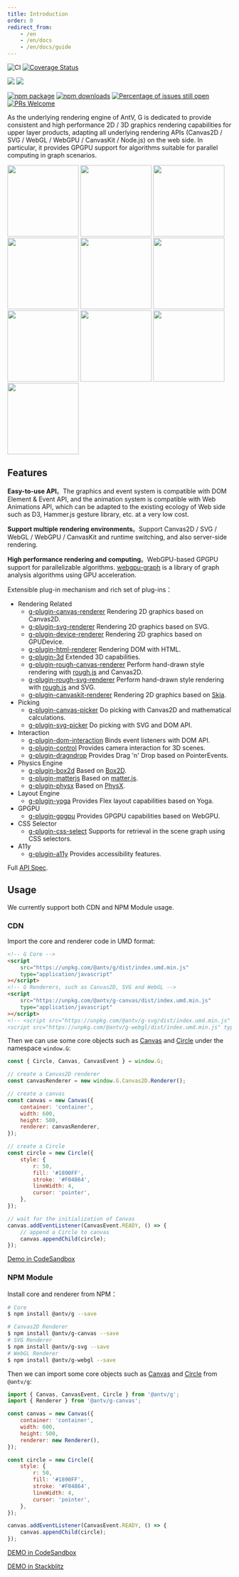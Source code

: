 ```yaml
---
title: Introduction
order: 0
redirect_from:
    - /en
    - /en/docs
    - /en/docs/guide
---
```


![CI](https://github.com/antvis/g/workflows/CI/badge.svg) [![Coverage Status](https://coveralls.io/repos/github/antvis/g/badge.svg?branch=next)](https://coveralls.io/github/antvis/g?branch=next)

![](https://img.shields.io/badge/language-typescript-blue.svg) ![](https://img.shields.io/badge/license-MIT-000000.svg)

[![npm package](https://img.shields.io/npm/v/@antv/g)](https://www.npmjs.com/package/@antv/g) [![npm downloads](http://img.shields.io/npm/dm/@antv/g)](https://www.npmjs.com/package/@antv/g) [![Percentage of issues still open](http://isitmaintained.com/badge/open/antvis/g.svg)](http://isitmaintained.com/project/antvis/g 'Percentage of issues still open') [![PRs Welcome](https://img.shields.io/badge/PRs-welcome-brightgreen.svg?style=shields)](https://github.com/antvis/g/pulls)

As the underlying rendering engine of AntV, G is dedicated to provide consistent and high performance 2D / 3D graphics rendering capabilities for upper layer products, adapting all underlying rendering APIs (Canvas2D / SVG / WebGL / WebGPU / CanvasKit / Node.js) on the web side. In particular, it provides GPGPU support for algorithms suitable for parallel computing in graph scenarios.

<p>
  <a href="https://g-next.antv.vision/en/examples/ecosystem#d3-force-directed-graph"><img height="160" src="https://gw.alipayobjects.com/mdn/rms_6ae20b/afts/img/A*PovRRJtsBMIAAAAAAAAAAAAAARQnAQ" /></a>
<a href="https://g-next.antv.vision/en/examples/ecosystem#d3-barchart"><img height="160" src="https://gw.alipayobjects.com/mdn/rms_6ae20b/afts/img/A*h6vDS6eRVFoAAAAAAAAAAAAAARQnAQ" /></a>
<a href="https://g-next.antv.vision/en/examples/plugins#rough-d3-barchart"><img height="160" src="https://gw.alipayobjects.com/mdn/rms_6ae20b/afts/img/A*aJaFSrYOLXMAAAAAAAAAAAAAARQnAQ" /></a>
<a href="https://g-next.antv.vision/en/examples/plugins#yoga-text"><img height="160" src="https://gw.alipayobjects.com/mdn/rms_6ae20b/afts/img/A*IH1fSJN9fsMAAAAAAAAAAAAAARQnAQ" /></a>
<a href="https://g-next.antv.vision/en/examples/plugins#box2dt"><img height="160" src="https://gw.alipayobjects.com/mdn/rms_6ae20b/afts/img/A*Qw5OQLGQy_4AAAAAAAAAAAAAARQnAQ" /></a>
<a href="https://g-next.antv.vision/en/examples/plugins#rough"><img height="160" src="https://gw.alipayobjects.com/mdn/rms_6ae20b/afts/img/A*d4iiS5_3YVIAAAAAAAAAAAAAARQnAQ" /></a>
<a href="https://g-next.antv.vision/en/examples/plugins#skottie"><img height="160" src="https://gw.alipayobjects.com/mdn/rms_6ae20b/afts/img/A*_usaTqSm6vYAAAAAAAAAAAAAARQnAQ" /></a>
<a href="https://g-next.antv.vision/en/examples/plugins#canvaskit-particles"><img height="160" src="https://gw.alipayobjects.com/mdn/rms_6ae20b/afts/img/A*919sR5Oxx_kAAAAAAAAAAAAAARQnAQ" /></a>
<a href="https://g-next.antv.vision/en/examples/3d#sphere"><img height="160" src="https://gw.alipayobjects.com/mdn/rms_6ae20b/afts/img/A*bsj2S4upLBgAAAAAAAAAAAAAARQnAQ" /></a>
<a href="https://g-next.antv.vision/en/examples/3d#force-3d"><img height="160" src="https://gw.alipayobjects.com/mdn/rms_6ae20b/afts/img/A*3XFxQKWOeKoAAAAAAAAAAAAAARQnAQ" /></a>

</p>

## Features

**Easy-to-use API**。The graphics and event system is compatible with DOM Element & Event API, and the animation system is compatible with Web Animations API, which can be adapted to the existing ecology of Web side such as D3, Hammer.js gesture library, etc. at a very low cost.

**Support multiple rendering environments**。Support Canvas2D / SVG / WebGL / WebGPU / CanvasKit and runtime switching, and also server-side rendering.

**High performance rendering and computing**。WebGPU-based GPGPU support for parallelizable algorithms. [webgpu-graph](https://g-next.antv.vision/en/docs/api/gpgpu/webgpu-graph) is a library of graph analysis algorithms using GPU acceleration.

Extensible plug-in mechanism and rich set of plug-ins：

-   Rendering Related
    -   [g-plugin-canvas-renderer](https://g-next.antv.vision/en/docs/plugins/canvas-renderer) Rendering 2D graphics based on Canvas2D.
    -   [g-plugin-svg-renderer](https://g-next.antv.vision/en/docs/plugins/svg-renderer) Rendering 2D graphics based on SVG.
    -   [g-plugin-device-renderer](https://g-next.antv.vision/en/docs/plugins/device-renderer) Rendering 2D graphics based on GPUDevice.
    -   [g-plugin-html-renderer](https://g-next.antv.vision/en/docs/plugins/html-renderer) Rendering DOM with HTML.
    -   [g-plugin-3d](https://g-next.antv.vision/en/docs/plugins/3d) Extended 3D capabilities.
    -   [g-plugin-rough-canvas-renderer](https://g-next.antv.vision/en/docs/plugins/rough-canvas-renderer) Perform hand-drawn style rendering with [rough.js](https://roughjs.com/) and Canvas2D.
    -   [g-plugin-rough-svg-renderer](https://g-next.antv.vision/en/docs/plugins/rough-svg-renderer) Perform hand-drawn style rendering with [rough.js](https://roughjs.com/) and SVG.
    -   [g-plugin-canvaskit-renderer](https://g-next.antv.vision/en/docs/plugins/canvaskit-renderer) Rendering 2D graphics based on [Skia](https://skia.org/docs/user/modules/quickstart).
-   Picking
    -   [g-plugin-canvas-picker](https://g-next.antv.vision/en/docs/plugins/canvas-picker) Do picking with Canvas2D and mathematical calculations.
    -   [g-plugin-svg-picker](https://g-next.antv.vision/en/docs/plugins/svg-picker) Do picking with SVG and DOM API.
-   Interaction
    -   [g-plugin-dom-interaction](https://g-next.antv.vision/en/docs/plugins/dom-interaction) Binds event listeners with DOM API.
    -   [g-plugin-control](https://g-next.antv.vision/en/docs/plugins/control) Provides camera interaction for 3D scenes.
    -   [g-plugin-dragndrop](https://g-next.antv.vision/en/docs/plugins/dragndrop) Provides Drag 'n' Drop based on PointerEvents.
-   Physics Engine
    -   [g-plugin-box2d](https://g-next.antv.vision/en/docs/plugins/box2d) Based on [Box2D](https://box2d.org/).
    -   [g-plugin-matterjs](https://g-next.antv.vision/en/docs/plugins/matterjs) Based on [matter.js](https://brm.io/matter-js/).
    -   [g-plugin-physx](https://g-next.antv.vision/en/docs/plugins/physx) Based on [PhysX](https://developer.nvidia.com/physx-sdk).
-   Layout Engine
    -   [g-plugin-yoga](https://g-next.antv.vision/en/docs/plugins/yoga) Provides Flex layout capabilities based on Yoga.
-   GPGPU
    -   [g-plugin-gpgpu](https://g-next.antv.vision/en/docs/plugins/gpgpu) Provides GPGPU capabilities based on WebGPU.
-   CSS Selector
    -   [g-plugin-css-select](https://g-next.antv.vision/en/docs/plugins/css-select) Supports for retrieval in the scene graph using CSS selectors.
-   A11y
    -   [g-plugin-a11y](https://g-next.antv.vision/en/docs/plugins/a11y) Provides accessibility features.

Full [API Spec](/api.html).

## Usage

We currently support both CDN and NPM Module usage.

### CDN

Import the core and renderer code in UMD format:

```html
<!-- G Core -->
<script
    src="https://unpkg.com/@antv/g/dist/index.umd.min.js"
    type="application/javascript"
></script>
<!-- G Renderers, such as Canvas2D, SVG and WebGL -->
<script
    src="https://unpkg.com/@antv/g-canvas/dist/index.umd.min.js"
    type="application/javascript"
></script>
<!-- <script src="https://unpkg.com/@antv/g-svg/dist/index.umd.min.js" type="application/javascript"></script>
<script src="https://unpkg.com/@antv/g-webgl/dist/index.umd.min.js" type="application/javascript"></script> -->
```

Then we can use some core objects such as [Canvas](/en/docs/api/canvas) and [Circle](/en/docs/api/basic/circle) under the namespace `window.G`:

```js
const { Circle, Canvas, CanvasEvent } = window.G;

// create a Canvas2D renderer
const canvasRenderer = new window.G.Canvas2D.Renderer();

// create a canvas
const canvas = new Canvas({
    container: 'container',
    width: 600,
    height: 500,
    renderer: canvasRenderer,
});

// create a Circle
const circle = new Circle({
    style: {
        r: 50,
        fill: '#1890FF',
        stroke: '#F04864',
        lineWidth: 4,
        cursor: 'pointer',
    },
});

// wait for the initialization of Canvas
canvas.addEventListener(CanvasEvent.READY, () => {
    // append a Circle to canvas
    canvas.appendChild(circle);
});
```

[Demo in CodeSandbox](https://codesandbox.io/s/yi-umd-xing-shi-shi-yong-g-701x5?file=/index.js)

### NPM Module

Install core and renderer from NPM：

```bash
# Core
$ npm install @antv/g --save

# Canvas2D Renderer
$ npm install @antv/g-canvas --save
# SVG Renderer
$ npm install @antv/g-svg --save
# WebGL Renderer
$ npm install @antv/g-webgl --save
```

Then we can import some core objects such as [Canvas](/en/docs/api/canvas) and [Circle](/en/docs/api/basic/circle) from `@antv/g`:

```js
import { Canvas, CanvasEvent, Circle } from '@antv/g';
import { Renderer } from '@antv/g-canvas';

const canvas = new Canvas({
    container: 'container',
    width: 600,
    height: 500,
    renderer: new Renderer(),
});

const circle = new Circle({
    style: {
        r: 50,
        fill: '#1890FF',
        stroke: '#F04864',
        lineWidth: 4,
        cursor: 'pointer',
    },
});

canvas.addEventListener(CanvasEvent.READY, () => {
    canvas.appendChild(circle);
});
```

[DEMO in CodeSandbox](https://codesandbox.io/s/yi-npm-module-xing-shi-shi-yong-g-wjfux?file=/index.js)

[DEMO in Stackblitz](https://stackblitz.com/edit/vitejs-vite-nnas74?file=src/main.ts)
